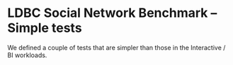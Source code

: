 # LDBC Social Network Benchmark – Simple tests

We defined a couple of tests that are simpler than those in the Interactive / BI workloads.
